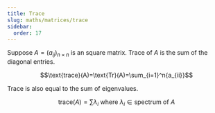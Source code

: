 ```yaml
---
title: Trace
slug: maths/matrices/trace
sidebar:
  order: 17
---
```


Suppose $A=(a_{ij})_{n\times n}$ is an square matrix. Trace of $A$ is the sum of
the diagonal entries.

```math
\text{trace}(A)=\text{Tr}(A)=\sum_{i=1}^n{a_{ii}}
```

Trace is also equal to the sum of eigenvalues.

```math
\text{trace}(A)=\sum{\lambda_i}\text{ where } \lambda_i \in \text{spectrum of } A
```
